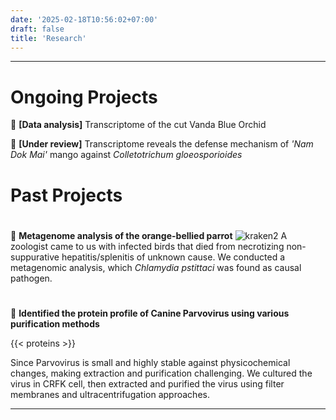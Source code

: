 ```yaml
---
date: '2025-02-18T10:56:02+07:00'
draft: false
title: 'Research'
---
```

---
# Ongoing Projects

🔬 **[Data analysis]** Transcriptome of the cut Vanda Blue Orchid

🔬 **[Under review]** Transcriptome reveals the defense mechanism of *'Nam Dok Mai'* mango against *Colletotrichum gloeosporioides*

#
#
# Past Projects
#
🔬 **Metagenome analysis of the orange-bellied parrot**
![kraken2](./research/P1.jpg)
A zoologist came to us with infected birds that died from necrotizing non-suppurative hepatitis/splenitis of unknown cause. We conducted a metagenomic analysis, which *Chlamydia pstittaci* was found as causal pathogen.    

#

🔬 **Identified the protein profile of Canine Parvovirus using various purification methods**

{{< proteins >}}

Since Parvovirus is small and highly stable against physicochemical changes, making extraction and purification challenging. We cultured the virus in CRFK cell, then extracted and purified the virus using filter membranes and ultracentrifugation approaches.









---